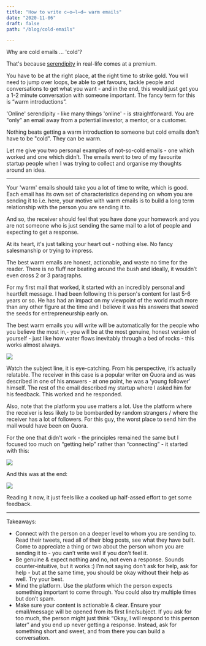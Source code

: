 ```yaml
---
title: "How to write c̶o̶l̶d̶ warm emails"
date: "2020-11-06"
draft: false
path: "/blog/cold-emails"

---
```


Why are cold emails ... 'cold'?

That's because [serendipity](https://akhilkg.me/blog/serendipity) in real-life comes at a premium. 

You have to be at the right place, at the right time to strike gold. You will need to jump over loops, be able to get favours, tackle people and conversations to get what you want - and in the end, this would just get you a 1-2 minute conversation with someone important. The fancy term for this is “warm introductions”.

'Online' serendipity - like many things 'online' - is straightforward. You are "only” an email away from a potential investor, a mentor, or a customer. 

Nothing beats getting a warm introduction to someone but cold emails don't have to be "cold". They can be warm. 

Let me give you two personal examples of not-so-cold emails - one which worked and one which didn’t. The emails went to two of my favourite startup people when I was trying to collect and organise my thoughts around an idea.

--------

Your 'warm' emails should take you a lot of time to write, which is good. Each email has its own set of characteristics depending on whom you are sending it to  i.e. here, your motive with warm emails is to build a long term relationship with the person you are sending it to.

And so, the receiver should feel that you have done your homework and you are not someone who is just sending the same mail to a lot of people and expecting to get a response.

At its heart, it's just talking your heart out - nothing else. No fancy salesmanship or trying to impress. 

The best warm emails are honest, actionable, and waste no time for the reader. There is no fluff nor beating around the bush and ideally, it wouldn’t even cross 2 or 3 paragraphs.

For my first mail that worked, it started with an incredibly personal and heartfelt message. I had been following this person's content for last 5-6 years or so. He has had an impact on my viewpoint of the world much more than any other figure at the time and I believe it was his answers that sowed the seeds for entrepreneurship early on.

The best warm emails you will write will be automatically for the people who you believe the most in,- you will be at the most genuine, honest version of yourself  - just like how water flows inevitably through a bed of rocks - this works almost always.

<img src="https://user-images.githubusercontent.com/32199592/98252728-44892880-1fa0-11eb-90f9-d9f2ef37bf65.jpg"/>

Watch the subject line, it is eye-catching. From his perspective, it’s actually relatable. The receiver in this case is a popular writer on Quora and as was described in one of his answers - at one point, he was a 'young follower' himself. The rest of the email described my startup where I asked him for his feedback.
This worked and he responded.

Also, note that the platform you use matters a lot. Use the platform where the receiver is less likely to be bombarded by random strangers / where the receiver has a lot of followers. For this guy, the worst place to send him the mail would have been on Quora.

For the one that didn’t work - the principles remained the same but I focused too much on “getting help” rather than “connecting” - it started with this:

<img src="https://user-images.githubusercontent.com/32199592/98252734-4652ec00-1fa0-11eb-88c2-3ae94eea6e4c.jpg"/>

And this was at the end:

<img src="https://user-images.githubusercontent.com/32199592/98252740-46eb8280-1fa0-11eb-9c09-dff29cb7ac86.jpg">

Reading it now, it just feels like a cooked up half-assed effort to get some feedback.

------

Takeaways:
- Connect with the person on a deeper level to whom you are sending to. Read their tweets, read all of their blog posts, see what they have built. Come to appreciate a thing or two about the person whom you are sending it to - you can’t write well if you don’t feel it.
- Be genuine & expect nothing and no, not even a response. Sounds counter-intuitive, but it works :) I’m not saying don’t ask for help, ask for help - but at the same time, you should be okay without their help as well. Try your best.
- Mind the platform. Use the platform which the person expects something important to come through. You could also try multiple times but don’t spam.
- Make sure your content is actionable & clear. Ensure your email/message will be opened from its first line/subject. If you ask for too much, the person might just think “Okay, I will respond to this person later” and you end up never getting a response. Instead, ask for something short and sweet, and from there you can build a conversation.




